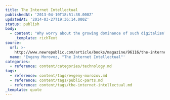 ```yaml
---
title: The Internet Intellectual
publishedAt: '2013-04-10T18:51:38.000Z'
updatedAt: '2014-03-27T19:36:14.000Z'
status: publish
body:
  - content: "Why worry about the growing dominance of such digitalism? The reason should be obvious. As Internet-driven explanations crowd out everything else, our entire vocabulary is being re-defined. Collaboration is re-interpreted through the prism of Wikipedia; communication, through the prism of social networking; democratic participation, through the prism of crowd-sourcing; cosmopolitanism, through the prism of reading the blogs of exotic \x93others\x94; political upheaval, through the prism of the so-called Twitter revolutions.\n"
    _template: richText
source:
  url: >-
    http://www.newrepublic.com/article/books/magazine/96116/the-internet-intellectual
  name: 'Evgeny Morovoz, "The Internet Intellectual"'
categories:
  - reference: content/categories/technology.md
tags:
  - reference: content/tags/evgeny-morozov.md
  - reference: content/tags/public-parts.md
  - reference: content/tags/the-internet-intellectual.md
_template: quote
---
```



